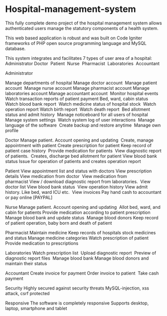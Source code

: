 # Hospital-management-system

This fully complete demo project of the hospital management system allows authenticated users manage the statutory components of a health system.










This web based application is robust and was built on Code Igniter frameworks of PHP open source programming language and MySQL database.









This system integrates and facilitates 7 types of user area of a hospital:
Administrator
Doctor 
Patient 
Nurse 
Pharmacist 
Laboratories 
Accountant




Administrator

Manage departments of hospital
Manage doctor account 
Manage patient account 
Manage nurse account
Manage pharmacist account
Manage laboratories account
Manage accountant account 
Monitor hospital events
Watch transaction reports of patient payment Bed, ward, cabin status 
Watch blood bank report 
Watch medicine status of hospital stock 
Watch operation report Watch birth report 
Watch death report 
Bed allotment status and admit history 
Manage noticeboard for all users of hospital 
Manage system settings 
Watch system log of user interactions 
Manage language of the software 
Create backup and restore anytime 
Manage own profile



Doctor
Manage patient. Account opening and updating 
Create, manage appointment with patient
Create prescription for patient Keep record of patient case history 
Provide medication for patients 
View diagnostic report of patients. 
Creates, discharge bed allotment for patient
View blood bank status
Issue for operation of patients and creates operation report


Patient
View appointment list and status with doctors
View prescription details View medication from doctor 
View medication from pharmacist View / download diagnostic report from laboratories. 
View doctor list View blood bank status 
View operation history View admit history. Like bed, ward ICU etc. 
View invoices Pay hand cash to accountant or pay online [PAYPAL]

Nurse
Manage patient. 
Account opening and updating 
Allot bed, ward, and cabin for patients
Provide medication according to patient prescription 
Manage blood bank and update status 
Manage blood donors Keep record of patient operation, baby born and death of patient

Pharmacist
Maintain medicine Keep records of hospitals stock medicines and status
Manage medicine categories Watch prescription of patient 
Provide medication to prescriptions

Laboratories
Watch prescription list 
Upload diagnostic report 
Preview of diagnostic report files 
Manage blood bank Manage blood donors and maintain their status

Accountant
Create invoice for payment Order invoice to patient 
Take cash payment

Security
Highly secured against security threats MySQL-injection, xss attack, csrf protected

Responsive
The software is completely responsive Supports desktop, laptop, smartphone and tablet
